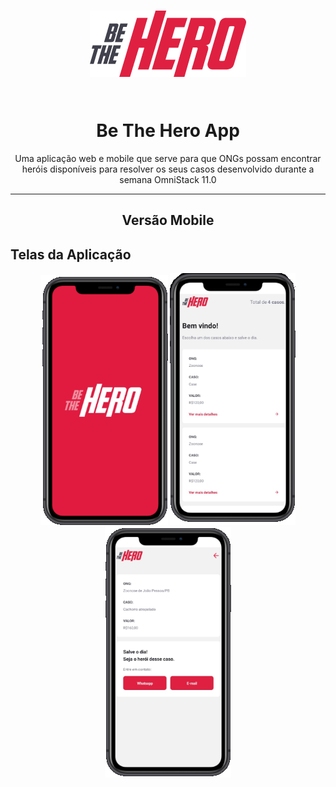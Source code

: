 <h1 align="center">

   ![Logo](../.github/Logo.png)

<br>
Be The Hero App
</h1>

<p align="center"> Uma aplicação web e mobile que serve para que ONGs possam encontrar heróis disponíveis para resolver os seus casos desenvolvido durante a semana OmniStack 11.0
</p>

<hr />

<h2 align="center">
   Versão Mobile
</h2>

## Telas da Aplicação

<div align="center">

![BTHInit](.github/BeTheHeroInit.png)
![BTHIncident](.github/BeTheHeroIncident.png)
![BTHDetail](.github.com/../.github/BeTheHeroDetail.png)

</div>

</div>
